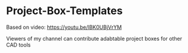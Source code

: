 # Project-Box-Templates

Based on video: https://youtu.be/lBK0UBjVrYM

Viewers of my channel can contribute adabtable project boxes for other CAD tools
